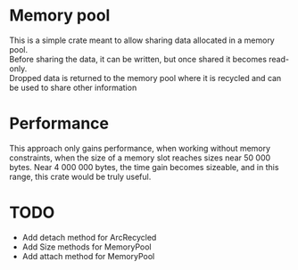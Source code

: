 # Memory pool
This is a simple crate meant to allow sharing data allocated in a memory pool.  
Before sharing the data, it can be written, but once shared it becomes read-only.  
Dropped data is returned to the memory pool where it is recycled and can be used
to share other information

# Performance
This approach only gains performance, when working without memory constraints,
when the size of a memory slot reaches sizes near 50 000 bytes.
Near 4 000 000 bytes, the time gain becomes sizeable, and in this range, this
crate would be truly useful.

# TODO
- Add detach method for ArcRecycled
- Add Size methods for MemoryPool
- Add attach method for MemoryPool

